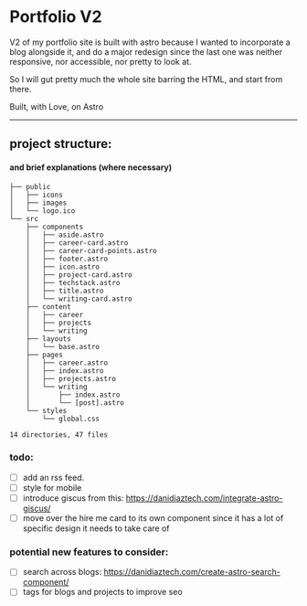 # Portfolio V2

V2 of my portfolio site is built with astro because I wanted to incorporate a blog alongside it, and do a major redesign since the last one was neither responsive, nor accessible, nor pretty to look at.

So I will gut pretty much the whole site barring the HTML, and start from there. 

Built, with Love, on Astro

---
## project structure: 
#### and brief explanations (where necessary)
```.
├── public
│   ├── icons
│   ├── images
│   └── logo.ico
└── src
    ├── components
    │   ├── aside.astro
    │   ├── career-card.astro
    │   ├── career-card-points.astro
    │   ├── footer.astro
    │   ├── icon.astro
    │   ├── project-card.astro
    │   ├── techstack.astro
    │   ├── title.astro
    │   └── writing-card.astro
    ├── content
    │   ├── career
    │   ├── projects
    │   └── writing
    ├── layouts
    │   └── base.astro
    ├── pages
    │   ├── career.astro
    │   ├── index.astro
    │   ├── projects.astro
    │   └── writing
    │       ├── index.astro
    │       └── [post].astro
    └── styles
        └── global.css

14 directories, 47 files
```
### todo:
- [ ] add an rss feed. 
- [ ] style for mobile
- [ ] introduce giscus from this: <https://danidiaztech.com/integrate-astro-giscus/>
- [ ] move over the hire me card to its own component since it has a lot of specific design it needs to take care of 
### potential new features to consider:
- [ ] search across blogs: <https://danidiaztech.com/create-astro-search-component/>
- [ ] tags for blogs and projects to improve seo
